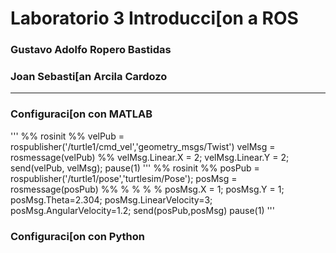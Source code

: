 # Laboratorio 3 Introducci[on a ROS
### Gustavo Adolfo Ropero Bastidas
### Joan Sebasti[an Arcila Cardozo
______________________________________
### Configuraci[on con MATLAB
'''
%%
rosinit
%%
velPub = rospublisher('/turtle1/cmd_vel','geometry_msgs/Twist')
velMsg = rosmessage(velPub)
%%
velMsg.Linear.X = 2;
velMsg.Linear.Y = 2;
send(velPub, velMsg);
pause(1)
'''
%%
rosinit
%%
posPub = rospublisher('/turtle1/pose','turtlesim/Pose'); 
posMsg = rosmessage(posPub)
%%
%
%
%
%
posMsg.X = 1;
posMsg.Y = 1;
posMsg.Theta=2.304;
posMsg.LinearVelocity=3;
posMsg.AngularVelocity=1.2;
send(posPub,posMsg) 
pause(1)
'''

### Configuraci[on con Python
